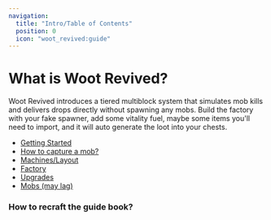 ```yaml
---
navigation:
  title: "Intro/Table of Contents"
  position: 0
  icon: "woot_revived:guide"
---
```

# What is Woot Revived?

Woot Revived introduces a tiered multiblock system that simulates mob kills and delivers drops directly
without spawning any mobs. Build the factory with your fake spawner, add some vitality fuel, maybe
some items you'll need to import, and it will auto generate the loot into your chests.

* [Getting Started](getting-started.md)
* [How to capture a mob?](mob-shard.md)
* [Machines/Layout](machines-blocks/machines-blocks-index.md)
* [Factory](factory/factory-index.md)
* [Upgrades](upgrades/upgrades-index.md)
* [Mobs (may lag)](mobs.md)

### How to recraft the guide book?

<RecipeFor id="guide" />